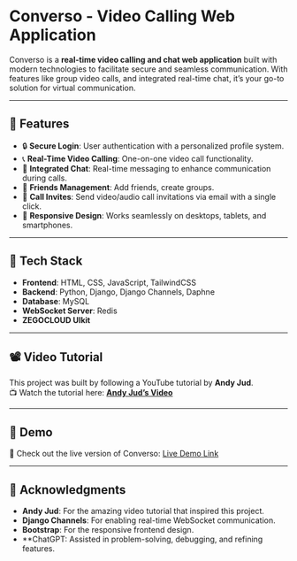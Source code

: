 
# **Converso - Video Calling Web Application**



Converso is a **real-time video calling and chat web application** built with modern technologies to facilitate secure and seamless communication. With features like group video calls, and integrated real-time chat, it’s your go-to solution for virtual communication.

---

## **📌 Features**
- 🔒 **Secure Login**: User authentication with a personalized profile system.
- 📞 **Real-Time Video Calling**: One-on-one video call functionality.
- 💬 **Integrated Chat**: Real-time messaging to enhance communication during calls.
- 👥 **Friends Management**: Add friends, create groups.
- 📧 **Call Invites**: Send video/audio call invitations via email with a single click.
- 📲 **Responsive Design**: Works seamlessly on desktops, tablets, and smartphones.

---

## **🚀 Tech Stack**
- **Frontend**: HTML, CSS, JavaScript, TailwindCSS
- **Backend**: Python, Django, Django Channels, Daphne
- **Database**: MySQL
- **WebSocket Server**: Redis
- **ZEGOCLOUD UIkit**
---

## **📽️ Video Tutorial**
This project was built by following a YouTube tutorial by **Andy Jud**.  
📺 Watch the tutorial here: [**Andy Jud’s Video**](https://www.youtube.com/@ajudmeister)

---

## **🌟 Demo**
🚀 Check out the live version of Converso: [Live Demo Link](https://converso-tu52.onrender.com)

---

## **🙌 Acknowledgments**
- **Andy Jud**: For the amazing video tutorial that inspired this project.  
- **Django Channels**: For enabling real-time WebSocket communication.  
- **Bootstrap**: For the responsive frontend design.
- **ChatGPT: Assisted in problem-solving, debugging, and refining features.

